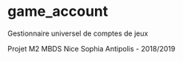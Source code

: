 # game_account
Gestionnaire universel de comptes de jeux

Projet M2 MBDS Nice Sophia Antipolis - 2018/2019
